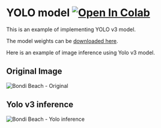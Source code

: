 # YOLO model <a href="https://colab.research.google.com/github/sugarme/nb/blob/master/yolo/yolo.ipynb" target="_parent"><img src="https://colab.research.google.com/assets/colab-badge.svg" alt="Open In Colab"/></a>


This is an example of implementing YOLO v3 model. 

The model weights can be [downloaded here](https://drive.google.com/file/d/16eO9o4rclD929LHweCPW_-7HjKfNKVnA/view?usp=sharing).

Here is an example of image inference using Yolo v3 model.

## Original Image

![Bondi Beach - Original](bondi.jpg "Bondi Beach")

## Yolo v3 inference

![Bondi Beach - Yolo inference](yolo_bondi.jpg "Bondi Beach - YOLO v3")




